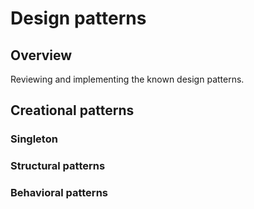 # Design patterns

## Overview
Reviewing and implementing the known design patterns.

## Creational patterns
### Singleton  

### Structural patterns

### Behavioral patterns
